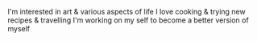 I'm interested in art & various aspects of life
I love cooking & trying  new recipes & travelling 
I'm working on my self to become a better version of myself
